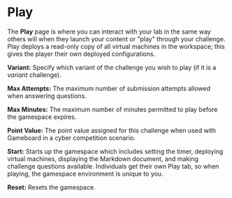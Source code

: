 # Play

The **Play** page is where you can interact with your lab in the same way others will when they launch your content or "play" through your challenge. Play deploys a read-only copy of all virtual machines in the workspace; this gives the player their own deployed configurations.

**Variant:** Specify which variant of the challenge you wish to play (if it is a *variant* challenge).

**Max Attempts:** The maximum number of submission attempts allowed when answering questions.

**Max Minutes:** The maximum number of minutes permitted to play before the gamespace expires.

**Point Value:** The point value assigned for this challenge when used with Gameboard in a cyber competition scenario. <!--need more detail here.-->

**Start:** Starts up the gamespace which includes setting the timer, deploying virtual machines, displaying the Markdown document, and making challenge questions available. Individuals get their own Play tab, so when playing, the gamespace environment is unique to you.

**Reset:** Resets the gamespace.
